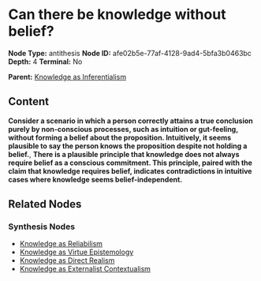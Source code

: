 # Can there be knowledge without belief?

**Node Type:** antithesis
**Node ID:** afe02b5e-77af-4128-9ad4-5bfa3b0463bc
**Depth:** 4
**Terminal:** No

**Parent:** [Knowledge as Inferentialism](knowledge-as-inferentialism-synthesis-469e1a6a-4f3f-45af-b2a1-659a333ce6a6.md)

## Content

**Consider a scenario in which a person correctly attains a true conclusion purely by non-conscious processes, such as intuition or gut-feeling, without forming a belief about the proposition. Intuitively, it seems plausible to say the person knows the proposition despite not holding a belief.**, **There is a plausible principle that knowledge does not always require belief as a conscious commitment. This principle, paired with the claim that knowledge requires belief, indicates contradictions in intuitive cases where knowledge seems belief-independent.**

## Related Nodes

### Synthesis Nodes

- [Knowledge as Reliabilism](knowledge-as-reliabilism-synthesis-d4688ddb-c599-4c07-a488-9f011bb9748e.md)
- [Knowledge as Virtue Epistemology](knowledge-as-virtue-epistemology-synthesis-e55c9019-7a97-4bbb-9807-7ea74ff8258d.md)
- [Knowledge as Direct Realism](knowledge-as-direct-realism-synthesis-422ec32b-e441-4d73-8bf3-227e145d0eb5.md)
- [Knowledge as Externalist Contextualism](knowledge-as-externalist-contextualism-synthesis-6c97c7fa-7644-4687-a419-36ec9239677f.md)
